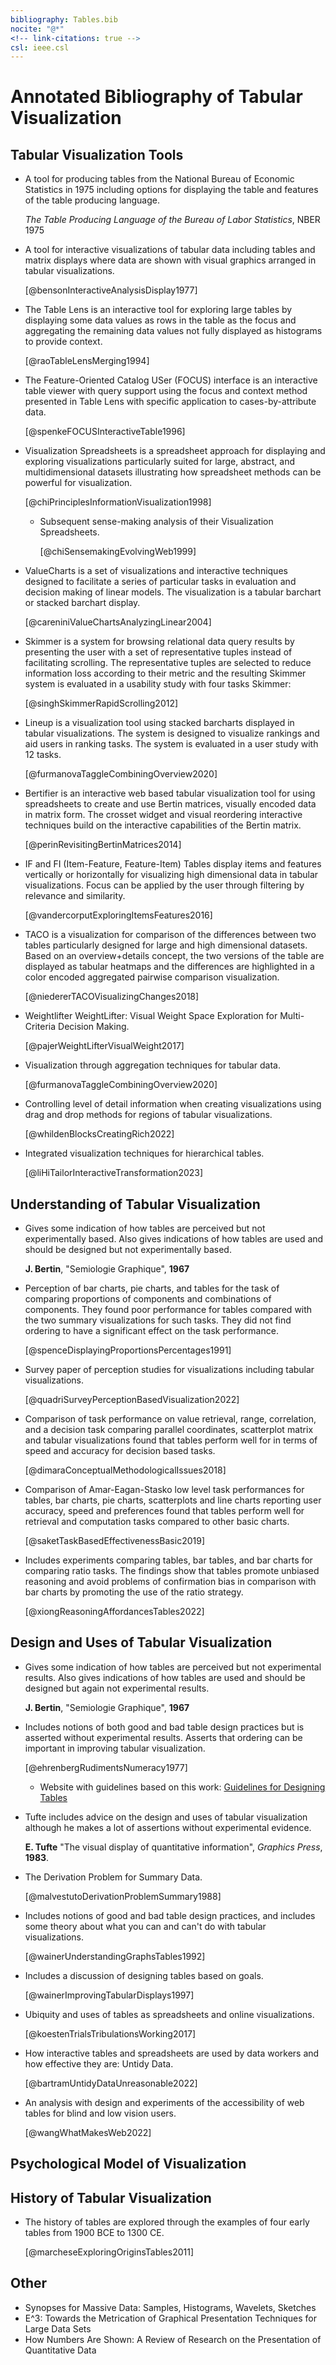 ```yaml
---
bibliography: Tables.bib
nocite: "@*"
<!-- link-citations: true -->
csl: ieee.csl
---
```


# Annotated Bibliography of Tabular Visualization


## Tabular Visualization Tools

* A tool for producing tables from the National Bureau of Economic Statistics in 1975 including options for displaying the table and features of the table producing language.

    _The Table Producing Language of the Bureau of Labor Statistics_, NBER 1975

* A tool for interactive visualizations of tabular data including tables and matrix displays where data are shown with visual graphics arranged in tabular visualizations.

    [@bensonInteractiveAnalysisDisplay1977]

* The Table Lens is an interactive tool for exploring large tables by displaying some data values as rows in the table as the focus and aggregating the remaining data values not fully displayed as histograms to provide context.

    [@raoTableLensMerging1994]

* The Feature-Oriented Catalog USer (FOCUS) interface is an interactive table viewer with query support using the focus and context method presented in Table Lens with specific application to cases-by-attribute data.

    [@spenkeFOCUSInteractiveTable1996]

* Visualization Spreadsheets is a spreadsheet approach for displaying and exploring visualizations particularly suited for large, abstract, and multidimensional datasets illustrating how spreadsheet methods can be powerful for visualization.

    [@chiPrinciplesInformationVisualization1998]

    * Subsequent sense-making analysis of their Visualization Spreadsheets.

        [@chiSensemakingEvolvingWeb1999]

* ValueCharts is a set of visualizations and interactive techniques designed to facilitate a series of particular tasks in evaluation and decision making of linear models. The visualization is a tabular barchart or stacked barchart display.

    [@careniniValueChartsAnalyzingLinear2004]

* Skimmer is a system for browsing relational data query results by presenting the user with a set of representative tuples instead of facilitating scrolling. The representative tuples are selected to reduce information loss according to their metric and the resulting Skimmer system is evaluated in a usability study with four tasks Skimmer:

    [@singhSkimmerRapidScrolling2012]

* Lineup is a visualization tool using stacked barcharts displayed in tabular visualizations. The system is designed to visualize rankings and aid users in ranking tasks. The system is evaluated in a user study with 12 tasks.

    [@furmanovaTaggleCombiningOverview2020]

* Bertifier is an interactive web based tabular visualization tool for using spreadsheets to create and use Bertin matrices, visually encoded data in matrix form. The crosset widget and visual reordering interactive techniques build on the interactive capabilities of the Bertin matrix.

    [@perinRevisitingBertinMatrices2014]

* IF and FI (Item-Feature, Feature-Item) Tables display items and features vertically or horizontally for visualizing high dimensional data in tabular visualizations. Focus can be applied by the user through filtering by relevance and similarity.

    [@vandercorputExploringItemsFeatures2016]

* TACO is a visualization for comparison of the differences between two tables particularly designed for large and high dimensional datasets. Based on an overview+details concept, the two versions of the table are displayed as tabular heatmaps and the differences are highlighted in a color encoded aggregated pairwise comparison visualization.

    [@niedererTACOVisualizingChanges2018]

* Weightlifter  WeightLifter: Visual Weight Space Exploration for Multi-Criteria Decision Making.

    [@pajerWeightLifterVisualWeight2017]

* Visualization through aggregation techniques for tabular data.

    [@furmanovaTaggleCombiningOverview2020]

* Controlling level of detail information when creating visualizations using drag and drop methods for regions of tabular visualizations.

    [@whildenBlocksCreatingRich2022]

* Integrated visualization techniques for hierarchical tables.

    [@liHiTailorInteractiveTransformation2023]


## Understanding of Tabular Visualization

* Gives some indication of how tables are perceived but not experimentally based. Also gives indications of how tables are used and should be designed but not experimentally based.

    __J. Bertin__, "Semiologie Graphique", __1967__

* Perception of bar charts, pie charts, and tables for the task of comparing proportions of components and combinations of components. They found poor performance for tables compared with the two summary visualizations for such tasks. They did not find ordering to have a significant effect on the task performance.

    [@spenceDisplayingProportionsPercentages1991]

* Survey paper of perception studies for visualizations including tabular visualizations.

    [@quadriSurveyPerceptionBasedVisualization2022]

* Comparison of task performance on value retrieval, range, correlation, and a decision task comparing parallel coordinates, scatterplot matrix and tabular visualizations found that tables perform well for in terms of speed and accuracy for decision based tasks.

    [@dimaraConceptualMethodologicalIssues2018]


* Comparison of Amar-Eagan-Stasko low level task performances for tables, bar charts, pie charts, scatterplots and line charts reporting user accuracy, speed and preferences found that tables perform well for retrieval and computation tasks compared to other basic charts.

    [@saketTaskBasedEffectivenessBasic2019]

* Includes experiments comparing tables, bar tables, and bar charts for comparing ratio tasks. The findings show that tables promote unbiased reasoning and avoid problems of confirmation bias in comparison with bar charts by promoting the use of the ratio strategy.

    [@xiongReasoningAffordancesTables2022]


## Design and Uses of Tabular Visualization

* Gives some indication of how tables are perceived but not experimental results. Also gives indications of how tables are used and should be designed but again not experimental results.

    __J. Bertin__, "Semiologie Graphique", __1967__

* Includes notions of both good and bad table design practices but is asserted without experimental results. Asserts that ordering can be important in improving tabular visualization.

    [@ehrenbergRudimentsNumeracy1977]

    * Website with guidelines based on this work: [Guidelines for Designing Tables](https://understandinggraphics.com/design/data-table-design/)

* Tufte includes advice on the design and uses of tabular visualization although he makes a lot of assertions without experimental evidence.

    __E. Tufte__ "The visual display of quantitative information", _Graphics Press_, __1983__.

* The Derivation Problem for Summary Data.

    [@malvestutoDerivationProblemSummary1988]

* Includes notions of good and bad table design practices, and includes some theory about what you can and can't do with tabular visualizations.

    [@wainerUnderstandingGraphsTables1992]

* Includes a discussion of designing tables based on goals.

    [@wainerImprovingTabularDisplays1997]

* Ubiquity and uses of tables as spreadsheets and online visualizations.

    [@koestenTrialsTribulationsWorking2017]

* How interactive tables and spreadsheets are used by data workers and how effective they are: Untidy Data.

    [@bartramUntidyDataUnreasonable2022]

* An analysis with design and experiments of the accessibility of web tables for blind and low vision users.

    [@wangWhatMakesWeb2022]

## Psychological Model of Visualization


## History of Tabular Visualization

* The history of tables are explored through the examples of four early tables from 1900 BCE to 1300 CE.

    [@marcheseExploringOriginsTables2011]


## Other

* Synopses for Massive Data: Samples, Histograms, Wavelets, Sketches
* E^3: Towards the Metrication of Graphical Presentation Techniques for Large Data Sets
* How Numbers Are Shown: A Review of Research on the Presentation of Quantitative Data
